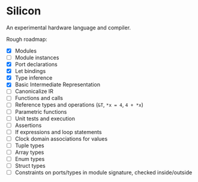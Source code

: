 # Silicon

An experimental hardware language and compiler.

Rough roadmap:

- [x] Modules
- [ ] Module instances
- [x] Port declarations
- [x] Let bindings
- [x] Type inference
- [x] Basic Intermediate Representation
- [ ] Canonicalize IR
- [ ] Functions and calls
- [ ] Reference types and operations (`&T`, `*x = 4`, `4 + *x`)
- [ ] Parametric functions
- [ ] Unit tests and execution
- [ ] Assertions
- [ ] If expressions and loop statements
- [ ] Clock domain associations for values
- [ ] Tuple types
- [ ] Array types
- [ ] Enum types
- [ ] Struct types
- [ ] Constraints on ports/types in module signature, checked inside/outside
